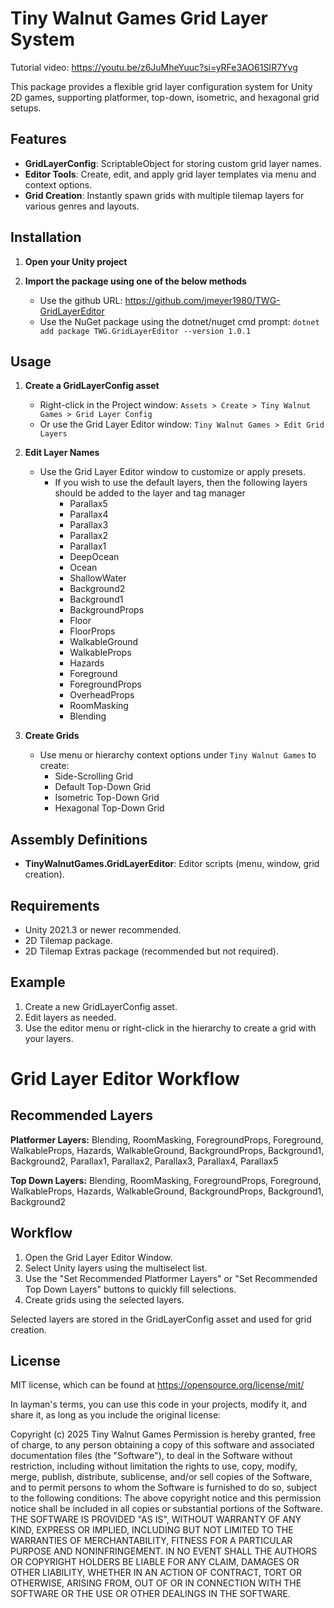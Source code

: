 # Tiny Walnut Games Grid Layer System

Tutorial video: https://youtu.be/z6JuMheYuuc?si=yRFe3AO61SIR7Yvg

This package provides a flexible grid layer configuration system for Unity 2D games, supporting platformer, top-down, isometric, and hexagonal grid setups.

## Features

- **GridLayerConfig**: ScriptableObject for storing custom grid layer names.
- **Editor Tools**: Create, edit, and apply grid layer templates via menu and context options.
- **Grid Creation**: Instantly spawn grids with multiple tilemap layers for various genres and layouts.

## Installation

1. **Open your Unity project**

2. **Import the package using one of the below methods**
   - Use the github URL: https://github.com/jmeyer1980/TWG-GridLayerEditor
   - Use the NuGet package using the dotnet/nuget cmd prompt: `dotnet add package TWG.GridLayerEditor --version 1.0.1`

## Usage

1. **Create a GridLayerConfig asset**  
   - Right-click in the Project window: `Assets > Create > Tiny Walnut Games > Grid Layer Config`
   - Or use the Grid Layer Editor window: `Tiny Walnut Games > Edit Grid Layers`

2. **Edit Layer Names**  
   - Use the Grid Layer Editor window to customize or apply presets.
     - If you wish to use the default layers, then the following layers should be added to the layer and tag manager
       - Parallax5
       - Parallax4
       - Parallax3
       - Parallax2
       - Parallax1
       - DeepOcean
       - Ocean
       - ShallowWater
       - Background2
       - Background1
       - BackgroundProps
       - Floor
       - FloorProps
       - WalkableGround
       - WalkableProps
       - Hazards
       - Foreground
       - ForegroundProps
       - OverheadProps
       - RoomMasking
       - Blending


3. **Create Grids**  
   - Use menu or hierarchy context options under `Tiny Walnut Games` to create:
     - Side-Scrolling Grid
     - Default Top-Down Grid
     - Isometric Top-Down Grid
     - Hexagonal Top-Down Grid

## Assembly Definitions

- **TinyWalnutGames.GridLayerEditor**: Editor scripts (menu, window, grid creation).

## Requirements

- Unity 2021.3 or newer recommended.
- 2D Tilemap package.
- 2D Tilemap Extras package (recommended but not required).

## Example

1. Create a new GridLayerConfig asset.
2. Edit layers as needed.
3. Use the editor menu or right-click in the hierarchy to create a grid with your layers.

# Grid Layer Editor Workflow

## Recommended Layers

**Platformer Layers:**
Blending, RoomMasking, ForegroundProps, Foreground, WalkableProps, Hazards, WalkableGround, BackgroundProps, Background1, Background2, Parallax1, Parallax2, Parallax3, Parallax4, Parallax5

**Top Down Layers:**
Blending, RoomMasking, ForegroundProps, Foreground, WalkableProps, Hazards, WalkableGround, BackgroundProps, Background1, Background2

## Workflow

1. Open the Grid Layer Editor Window.
2. Select Unity layers using the multiselect list.
3. Use the "Set Recommended Platformer Layers" or "Set Recommended Top Down Layers" buttons to quickly fill selections.
4. Create grids using the selected layers.

Selected layers are stored in the GridLayerConfig asset and used for grid creation.

## License

MIT license, which can be found at https://opensource.org/license/mit/

In layman's terms, you can use this code in your projects, modify it, and share it, as long as you include the original license:

Copyright (c) 2025 Tiny Walnut Games
Permission is hereby granted, free of charge, to any person obtaining a copy
of this software and associated documentation files (the "Software"),
to deal in the Software without restriction, including without limitation the rights to use,
copy, modify, merge, publish, distribute, sublicense, and/or sell copies of the Software,
and to permit persons to whom the Software is furnished to do so, subject to the following conditions:
The above copyright notice and this permission notice shall be included in all copies or substantial portions of the Software.
THE SOFTWARE IS PROVIDED "AS IS", WITHOUT WARRANTY OF ANY KIND, EXPRESS OR IMPLIED,
INCLUDING BUT NOT LIMITED TO THE WARRANTIES OF MERCHANTABILITY, FITNESS FOR A PARTICULAR
PURPOSE AND NONINFRINGEMENT. IN NO EVENT SHALL THE AUTHORS OR COPYRIGHT HOLDERS BE LIABLE
FOR ANY CLAIM, DAMAGES OR OTHER LIABILITY, WHETHER IN AN ACTION OF CONTRACT, TORT OR OTHERWISE,
ARISING FROM, OUT OF OR IN CONNECTION WITH THE SOFTWARE OR THE USE OR OTHER DEALINGS IN THE SOFTWARE.

